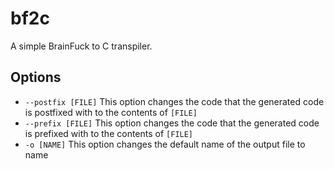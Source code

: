 # bf2c
A simple BrainFuck to C transpiler.

## Options

* `--postfix [FILE]` This option changes the code that the generated code is postfixed with to the contents of `[FILE]`
* `--prefix [FILE]` This option changes the code that the generated code is prefixed with to the contents of `[FILE]`
* `-o [NAME]` This option changes the default name of the output file to name
